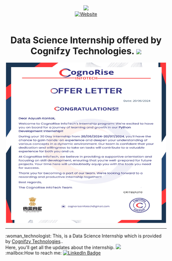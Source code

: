 <div id="header" align="center">
  <a href="https://cognifyz.com/">
    <img src="https://github.com/user-attachments/assets/67b12435-a52f-46c5-98a7-40d2a5026f3f" width="100"/>
  </a><br>
    <a href="https://www.linkedin.com/posts/aayush-kantak_skillsbuild-elearning-entrylevelpositions-activity-7208417643400224769-xE3j?utm_source=share&utm_medium=member_android">
      <img src="https://img.shields.io/badge/Blog-blue?logo=dependabot" alt="Website"/>
  </a><br>
        <img src="https://komarev.com/ghpvc/?username=aysh01&style=flat-square&color=blue" alt=""/>
<h1>
   Data Science Internship offered by Cognifzy Technologies. 
  <img src="https://media.giphy.com/media/hvRJCLFzcasrR4ia7z/giphy.gif" width="30px"/>
</h1>
    <div align="center">
  <img src="https://github.com/aysh01/CognoRise-InfoTech/blob/main/Python_Development_Internship/661298233062300.jpg" width="500" height="500"/><br>
      <hr>
      <div align="left">
:woman_technologist: This, is a Data Science Internship which is provided by <a href="https://www.linkedin.com/company/cognifyz-techonologies/">Cognifzy Technologies</a>..<br>
      Here, you'll get all the updates about the internship. <img src="https://media.giphy.com/media/WUlplcMpOCEmTGBtBW/giphy.gif" width="30"><br>
:mailbox:How to reach me: <a href="https://www.linkedin.com/in/aayush-kantak">
    <img src="https://img.shields.io/badge/LinkedIn-blue?style=for-the-badge&logo=linkedin&logoColor=white" alt="LinkedIn Badge"/>
  </a><br>
      </div>
</div>
</div>
